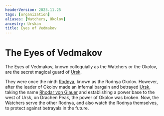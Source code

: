 ```yaml
---
headerVersion: 2023.11.25
tags: [organization]
aliases: [Watchers, Okolov]
ancestry: Urskan
title: Eyes of Vedmakov
---
```

# The Eyes of Vedmakov

The Eyes of Vedmakov, known colloquially as the Watchers or the Okolov, are the secret magical guard of [Ursk](<../../gazetteer/northern-green-sea/ursk.md>). 


They were once the ninth [Rodnya](<./rodnya.md>), known as the Rodnya Okolov. However, after the leader of Okolov made an infernal bargain and betrayed [Ursk](<../../gazetteer/northern-green-sea/ursk.md>), taking the name [Rhodar von Glauer](<../../people/other-nonhumans/rhodar-von-glauer.md>) and establishing a power base to the west of Ursk, on Drachen Peak, the power of Okolov was broken. Now, the Watchers serve the other Rodnya, and also watch the Rodnya themselves, to protect against betrayals in the future.



